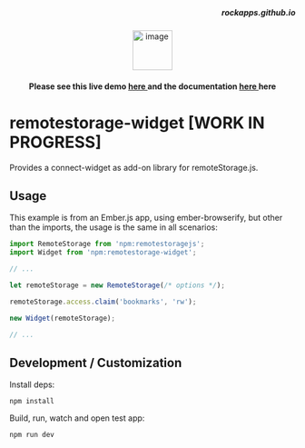 <br/>

<h5 align="right">rockapps.github.io</h5>

<p align="center">
 <img src="https://cdn-icons-png.flaticon.com/512/1600/1600856.png" alt="image" width="70px">
</p>


<h4 align="center"> Please see this live demo <a href="https://tiddlywiki-store.netlify.app/"> here </a>  and the documentation <a href="https://mindcrazyapps.github.io/tiddlywiki-store/#/"> here </a> here </h3>


# remotestorage-widget [WORK IN PROGRESS]

Provides a connect-widget as add-on library for remoteStorage.js.

## Usage

This example is from an Ember.js app, using ember-browserify, but other than
the imports, the usage is the same in all scenarios:

```js
import RemoteStorage from 'npm:remotestoragejs';
import Widget from 'npm:remotestorage-widget';

// ...

let remoteStorage = new RemoteStorage(/* options */);

remoteStorage.access.claim('bookmarks', 'rw');

new Widget(remoteStorage);

// ...
```

## Development / Customization

Install deps:

    npm install

Build, run, watch and open test app:

    npm run dev
